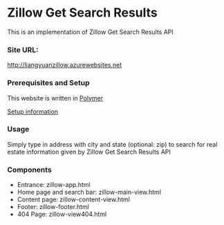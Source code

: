 # Zillow Get Search Results

This is an implementation of Zillow Get Search Results API

### Site URL:
http://liangyuanzillow.azurewebsites.net

### Prerequisites and Setup
This website is written in [Polymer](https://www.polymer-project.org/1.0/)

[Setup information](https://github.com/Polymer/polymer-cli)

### Usage

Simply type in address with city and state (optional: zip) to search for real estate information given by Zillow Get Search Results API

### Components

* Entrance: zillow-app.html
* Home page and search bar: zillow-main-view.html
* Content page: zillow-content-view.html
* Footer: zillow-footer.html
* 404 Page: zillow-view404.html